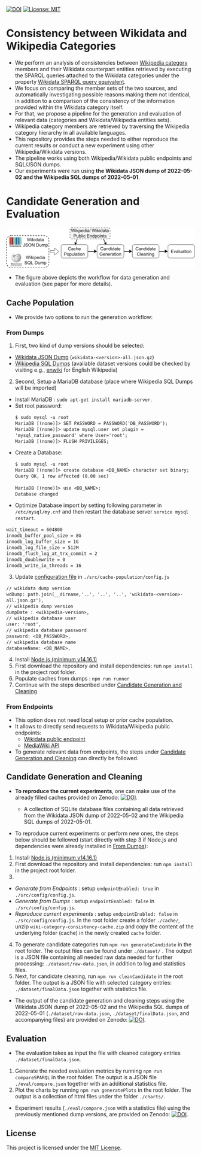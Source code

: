 [![DOI](https://zenodo.org/badge/518437897.svg)](https://zenodo.org/badge/latestdoi/518437897)
[![License: MIT](https://img.shields.io/badge/License-MIT-green.svg)](https://github.com/fusion-jena/wiki-category-consistency/blob/master/LICENSE)

# Consistency between Wikidata and Wikipedia Categories

- We perform an analysis of consistencies between [Wikipedia category](https://en.wikipedia.org/wiki/Wikipedia:Categorization) members and their Wikidata counterpart entities retrieved by executing the SPARQL queries attached to the Wikidata categories under the property [Wikidata SPARQL query equivalent](https://www.wikidata.org/wiki/Property:P3921).
- We focus on comparing the member sets of the two sources, and automatically investigating possible reasons making them not identical, in addition to a comparison of the consistency of the information provided within the Wikidata category itself.
- For that, we propose a pipeline for the generation and evaluation of relevant data (categories and Wikidata/Wikipedia entities sets).
- Wikipedia category members are retrieved by traversing the Wikipedia category hierarchy in all available languages.
- This repository provides the steps needed to either reproduce the current results or conduct a new experiment using other Wikipedia/Wikidata versions.
- The pipeline works using both Wikipedia/Wikidata public endpoints and SQL/JSON dumps.
- Our experiments were run using **the Wikidata JSON dump of 2022-05-02 and the Wikipedia SQL dumps of 2022-05-01**.

# Candidate Generation and Evaluation

![approach!](figs/approach.png)

- The figure above depicts the workflow for data generation and evaluation (see paper for more details).

## Cache Population

- We provide two options to run the generation workflow:

### From Dumps

1. First, two kind of dump versions should be selected:
  - [Wikidata JSON Dump](https://dumps.wikimedia.org/wikidatawiki/entities/) (`wikidata-<version>-all.json.gz`)
  - [Wikipedia SQL Dumps](https://dumps.wikimedia.org/backup-index.html) (available dataset versions could be checked by visiting e.g., [enwiki](https://dumps.wikimedia.org/enwiki/) for English Wikipedia)
  
2. Second, Setup a MariaDB database (place where Wikipedia SQL Dumps will be imported)
  - Install MariaDB : `sudo apt-get install mariadb-server`.
  - Set root password:
    ```
    $ sudo mysql -u root
    MariaDB [(none)]> SET PASSWORD = PASSWORD('DB_PASSWORD');
    MariaDB [(none)]> update mysql.user set plugin = 'mysql_native_password' where User='root';
    MariaDB [(none)]> FLUSH PRIVILEGES;
    ```
  - Create a Database:
    ```
    $ sudo mysql -u root
    MariaDB [(none)]> create database <DB_NAME> character set binary;
    Query OK, 1 row affected (0.00 sec)

    MariaDB [(none)]> use <DB_NAME>;
    Database changed
    ```
  - Optimize Database import by setting following parameter in `/etc/mysql/my.cnf` and then restart the database server `service mysql restart`.
  ```
  wait_timeout = 604800
  innodb_buffer_pool_size = 8G
  innodb_log_buffer_size = 1G
  innodb_log_file_size = 512M
  innodb_flush_log_at_trx_commit = 2
  innodb_doublewrite = 0
  innodb_write_io_threads = 16
  ```
3. Update [configuration file](https://github.com/fusion-jena/wiki-category-consistency/blob/master/src/cache-population/config.js) in `./src/cache-population/config.js`
  ```
  // wikidata dump version
  wdDump: path.join(__dirname,'..', '..', '..', 'wikidata-<version>-all.json.gz'),
  // wikipedia dump version
  dumpDate : <wikipedia-version>,
  // wikipedia database user
  user: 'root',
  // wikipedia database password
  password: <DB_PASSWORD>,
  // wikipedia database name
  databaseName: <DB_NAME>,
  ```
4. Install [Node.js (minimum v14.16.1)](https://nodejs.org/en/)
5. First download the repository and install dependencies: run `npm install` in the project root folder.
6. Populate caches from dumps : `npm run runner`
7. Continue with the steps described under [Candidate Generation and Cleaning](#candidate-generation-and-cleaning)

### From Endpoints

- This option does not need local setup or prior cache population.
- It allows to directly send requests to Wikidata/Wikipedia public endpoints:
	- [Wikidata public endpoint](https://query.wikidata.org/sparql)
	- [MediaWiki API](https://www.mediawiki.org/wiki/API:Main_page)
- To generate relevant data from endpoints, the steps under [Candidate Generation and Cleaning](#candidate-generation-and-cleaning) can directly be followed.

## Candidate Generation and Cleaning

- **To reproduce the current experiments**, one can make use of the already filled caches provided on Zenodo: [![DOI](https://zenodo.org/badge/DOI/10.5281/zenodo.6913134.svg)](https://doi.org/10.5281/zenodo.6913134).
	- A collection of SQLite database files containing all data retrieved from the Wikidata JSON dump of 2022-05-02 and the Wikipedia SQL dumps of 2022-05-01.

- To reproduce current experiments or perform new ones, the steps below should be followed (start directly with step 3 if Node.js and dependencies were already installed in [From Dumps](#from-dumps)):

1. Install [Node.js (minimum v14.16.1)](https://nodejs.org/en/)
2. First download the repository and install dependencies: run `npm install` in the project root folder.
3.  
  * *Generate from Endpoints* : setup `endpointEnabled: true` in `./src/config/config.js`.
  * *Generate from Dumps* : setup `endpointEnabled: false` in `./src/config/config.js`.
  * *Reproduce current experiments* : setup `endpointEnabled: false` in `./src/config/config.js`. In the root folder create a folder `./cache/`, unzip `wiki-category-consistency-cache.zip` and copy the content of the underlying folder (cache) in the newly created `cache` folder.
4. To generate candidate categories run `npm run generateCandidate` in the root folder. The output files can be found under `./dataset/` . The output is a JSON file containing all needed raw data needed for further processing: `./dataset/raw-data.json`, in addition to log and statistics files.
5. Next, for candidate cleaning, run `npm run cleanCandidate` in the root folder. The output is a JSON file with selected category entries: `./dataset/finalData.json` together with statistics file.

- The output of the candidate generation and cleaning steps using the Wikidata JSON dump of 2022-05-02 and the Wikipedia SQL dumps of 2022-05-01 (`./dataset/raw-data.json`, `./dataset/finalData.json`, and accompanying files) are provided on Zenodo: [![DOI](https://zenodo.org/badge/DOI/10.5281/zenodo.6913282.svg)](https://doi.org/10.5281/zenodo.6913282).

## Evaluation

- The evaluation takes as input the file with cleaned category entries `./dataset/finalData.json`.

1. Generate the needed evaluation metrics by running `npm run compareSPARQL` in the root folder. The output is a JSON file `./eval/compare.json` together with an additional statistics file.
2. Plot the charts by running `npm run generatePlots` in the root folder. The output is a collection of html files under the folder `./charts/`.

- Experiment results (`./eval/compare.json` with a statistics file) using the previously mentioned dump versions, are provided on Zenodo: [![DOI](https://zenodo.org/badge/DOI/10.5281/zenodo.6913332.svg)](https://doi.org/10.5281/zenodo.6913332).


<!---## Cite , consider updating codemeta with paper link and also zenodo metadata-->

## License

This project is licensed under the [MIT License](https://git.rz.uni-jena.de/fusion/project/dlr-knowledge-modeling/wiki-category-consistency/-/blob/master/LICENSE).


